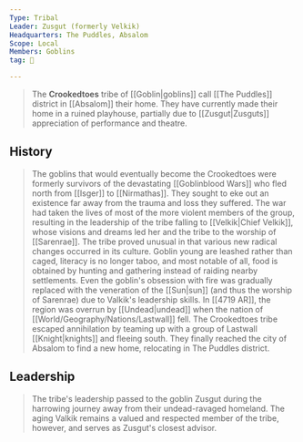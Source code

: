 ```yaml
---
Type: Tribal
Leader: Zusgut (formerly Velkik)
Headquarters: The Puddles, Absalom
Scope: Local
Members: Goblins
tag: 👥

---
```


> The **Crookedtoes** tribe of [[Goblin|goblins]] call [[The Puddles]] district in [[Absalom]] their home. They have currently made their home in a ruined playhouse, partially due to [[Zusgut|Zusguts]] appreciation of performance and theatre.


## History

> The goblins that would eventually become the Crookedtoes were formerly survivors of the devastating [[Goblinblood Wars]] who fled north from [[Isger]] to [[Nirmathas]]. They sought to eke out an existence far away from the trauma and loss they suffered. The war had taken the lives of most of the more violent members of the group, resulting in the leadership of the tribe falling to [[Velkik|Chief Velkik]], whose visions and dreams led her and the tribe to the worship of [[Sarenrae]].
> The tribe proved unusual in that various new radical changes occurred in its culture. Goblin young are leashed rather than caged, literacy is no longer taboo, and most notable of all, food is obtained by hunting and gathering instead of raiding nearby settlements. Even the goblin's obsession with fire was gradually replaced with the veneration of the [[Sun|sun]] (and thus the worship of Sarenrae) due to Valkik's leadership skills.
> In [[4719 AR]], the region was overrun by [[Undead|undead]] when the nation of [[World/Geography/Nations/Lastwall]] fell. The Crookedtoes tribe escaped annihilation by teaming up with a group of Lastwall [[Knight|knights]] and fleeing south. They finally reached the city of Absalom to find a new home, relocating in The Puddles district.


## Leadership

> The tribe's leadership passed to the goblin Zusgut during the harrowing journey away from their undead-ravaged homeland. The aging Valkik remains a valued and respected member of the tribe, however, and serves as Zusgut's closest advisor.









